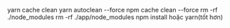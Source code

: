 yarn cache clean
yarn autoclean --force
npm cache clean --force
rm -rf ./node_modules
rm -rf ./app/node_modules
npm install hoặc yarn(tốt hơn)
<!-- npm run package -->